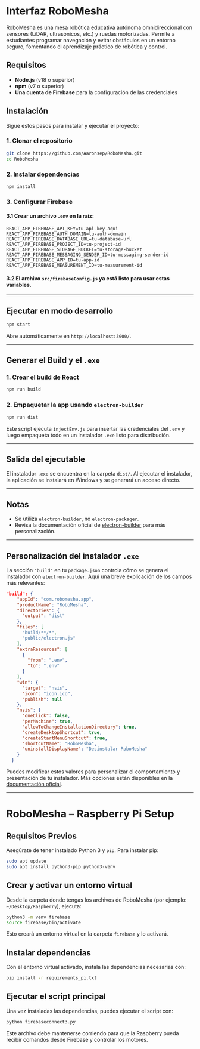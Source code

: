 
# Interfaz RoboMesha

RoboMesha es una mesa robótica educativa autónoma omnidireccional con sensores (LiDAR, ultrasónicos, etc.) y ruedas motorizadas. Permite a estudiantes programar navegación y evitar obstáculos en un entorno seguro, fomentando el aprendizaje práctico de robótica y control.

## Requisitos

- **Node.js** (v18 o superior)
- **npm** (v7 o superior)
- **Una cuenta de Firebase** para la configuración de las credenciales

## Instalación

Sigue estos pasos para instalar y ejecutar el proyecto:

### 1. Clonar el repositorio

```bash
git clone https://github.com/Aaronsep/RoboMesha.git
cd RoboMesha
```

### 2. Instalar dependencias

```bash
npm install
```

### 3. Configurar Firebase

#### 3.1 Crear un archivo `.env` en la raíz:

```env
REACT_APP_FIREBASE_API_KEY=tu-api-key-aqui
REACT_APP_FIREBASE_AUTH_DOMAIN=tu-auth-domain
REACT_APP_FIREBASE_DATABASE_URL=tu-database-url
REACT_APP_FIREBASE_PROJECT_ID=tu-project-id
REACT_APP_FIREBASE_STORAGE_BUCKET=tu-storage-bucket
REACT_APP_FIREBASE_MESSAGING_SENDER_ID=tu-messaging-sender-id
REACT_APP_FIREBASE_APP_ID=tu-app-id
REACT_APP_FIREBASE_MEASUREMENT_ID=tu-measurement-id
```

#### 3.2 El archivo `src/firebaseConfig.js` ya está listo para usar estas variables.

---

## Ejecutar en modo desarrollo

```bash
npm start
```

Abre automáticamente en `http://localhost:3000/`.

---

## Generar el Build y el `.exe`

### 1. Crear el build de React

```bash
npm run build
```

### 2. Empaquetar la app usando `electron-builder`

```bash
npm run dist
```

Este script ejecuta `injectEnv.js` para insertar las credenciales del `.env` y luego empaqueta todo en un instalador `.exe` listo para distribución.

---

## Salida del ejecutable

El instalador `.exe` se encuentra en la carpeta `dist/`. Al ejecutar el instalador, la aplicación se instalará en Windows y se generará un acceso directo.

---

## Notas

- Se utiliza `electron-builder`, no `electron-packager`.
- Revisa la documentación oficial de [electron-builder](https://www.electron.build/) para más personalización.

---

## Personalización del instalador `.exe`

La sección `"build"` en tu `package.json` controla cómo se genera el instalador con `electron-builder`. Aquí una breve explicación de los campos más relevantes:

```json
"build": {
    "appId": "com.robomesha.app",
    "productName": "RoboMesha",
    "directories": {
      "output": "dist"
    },
    "files": [
      "build/**/*",
      "public/electron.js"
    ],
    "extraResources": [
      {
        "from": ".env",
        "to": ".env"
      }
    ],
    "win": {
      "target": "nsis",
      "icon": "icon.ico",
      "publish": null
    },
    "nsis": {
      "oneClick": false,
      "perMachine": true,
      "allowToChangeInstallationDirectory": true,
      "createDesktopShortcut": true,
      "createStartMenuShortcut": true,
      "shortcutName": "RoboMesha",
      "uninstallDisplayName": "Desinstalar RoboMesha"
    }
  }
```

Puedes modificar estos valores para personalizar el comportamiento y presentación de tu instalador. Más opciones están disponibles en la [documentación oficial](https://www.electron.build/configuration/configuration).

---

# RoboMesha – Raspberry Pi Setup

## Requisitos Previos

Asegúrate de tener instalado Python 3 y `pip`. Para instalar pip:

```bash
sudo apt update
sudo apt install python3-pip python3-venv
```

## Crear y activar un entorno virtual

Desde la carpeta donde tengas los archivos de RoboMesha (por ejemplo: `~/Desktop/Raspberry`), ejecuta:

```bash
python3 -m venv firebase
source firebase/bin/activate
```

Esto creará un entorno virtual en la carpeta `firebase` y lo activará.

## Instalar dependencias

Con el entorno virtual activado, instala las dependencias necesarias con:

```bash
pip install -r requirements_pi.txt
```

## Ejecutar el script principal

Una vez instaladas las dependencias, puedes ejecutar el script con:

```bash
python firebaseconnect3.py
```

Este archivo debe mantenerse corriendo para que la Raspberry pueda recibir comandos desde Firebase y controlar los motores.
